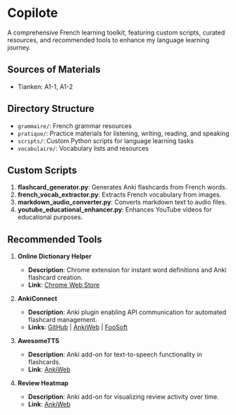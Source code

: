 # Copilote

A comprehensive French learning toolkit, featuring custom scripts, curated resources, and recommended tools to enhance my language learning journey.

## Sources of Materials

* Tianken: A1-1, A1-2

## Directory Structure

* `grammaire/`: French grammar resources
* `pratique/`: Practice materials for listening, writing, reading, and speaking
* `scripts/`: Custom Python scripts for language learning tasks
* `vocabulaire/`: Vocabulary lists and resources

## Custom Scripts

1. **flashcard_generator.py**: Generates Anki flashcards from French words.
2. **french_vocab_extractor.py**: Extracts French vocabulary from images.
3. **markdown_audio_converter.py**: Converts markdown text to audio files.
4. **youtube_educational_enhancer.py**: Enhances YouTube videos for educational purposes.

## Recommended Tools

1. **Online Dictionary Helper**
   * **Description**: Chrome extension for instant word definitions and Anki flashcard creation.
   * **Link**: [Chrome Web Store](https://chromewebstore.google.com/detail/online-dictionary-helper/lppjdajkacanlmpbbcdkccjkdbpllajb?hl=en)

2. **AnkiConnect**
   * **Description**: Anki plugin enabling API communication for automated flashcard management.
   * **Links**: [GitHub](https://github.com/FooSoft/anki-connect) | [AnkiWeb](https://ankiweb.net/shared/info/2055492159) | [FooSoft](https://foosoft.net/projects/anki-connect/)

3. **AwesomeTTS**
   * **Description**: Anki add-on for text-to-speech functionality in flashcards.
   * **Link**: [AnkiWeb](https://ankiweb.net/shared/info/1436550454)

4. **Review Heatmap**
   * **Description**: Anki add-on for visualizing review activity over time.
   * **Link**: [AnkiWeb](https://ankiweb.net/shared/info/1771074083)
